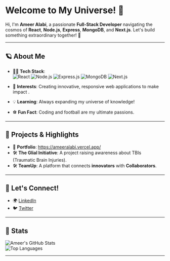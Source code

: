 #  Welcome to My Universe! 🚀
Hi, I'm **Ameer Alabi**, a passionate **Full-Stack Developer** navigating the cosmos of **React**, **Node.js**, **Express**, **MongoDB**, and **Next.js**. Let's build something extraordinary together! 🌟

---

## 🪐 About Me
- 👨‍💻 **Tech Stack**:  
  ![React](https://img.shields.io/badge/-React-61DAFB?logo=react&logoColor=white&style=flat-square) 
  ![Node.js](https://img.shields.io/badge/-Node.js-339933?logo=node.js&logoColor=white&style=flat-square) 
  ![Express.js](https://img.shields.io/badge/-Express.js-000000?logo=express&logoColor=white&style=flat-square) 
  ![MongoDB](https://img.shields.io/badge/-MongoDB-47A248?logo=mongodb&logoColor=white&style=flat-square) 
  ![Next.js](https://img.shields.io/badge/-Next.js-000000?logo=next.js&logoColor=white&style=flat-square)

- 🚀 **Interests**: Creating innovative, responsive web applications to make impact .
- 💡 **Learning**: Always expanding my universe of knowledge!
- ⚽ **Fun Fact**: Coding and football are my ultimate passions.  

---

## 🌟 Projects & Highlights
- 🌌 **Portfolio**: https://ameeralabi.vercel.app/ 
- 🛠️ **The Glial Initiative**: A project raising awareness about TBIs (Traumatic Brain Injuries).  
- 🛠️ **TeamUp**: A platform that connects **innovators** with **Collaborators**.

---

## 🌠 Let's Connect!
- 🌍 [LinkedIn](https://www.linkedin.com/in/ameer-alabi-9bb852287?)  
- 🐦 [Twitter](https://x.com/Alman_0401)


---

## 🚀 Stats 
![Ameer's GitHub Stats](https://github-readme-stats.vercel.app/api?username=AmeerAlabi&show_icons=true&theme=radical)  
![Top Languages](https://github-readme-stats.vercel.app/api/top-langs/?username=AmeerAlabi&layout=compact&theme=radical)



---


